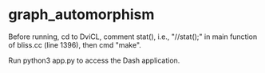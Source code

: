# graph_automorphism
Before running, cd to DviCL, comment stat(), i.e., "//stat();" in main function of bliss.cc (line 1396), then cmd "make".

Run python3 app.py to access the Dash application.